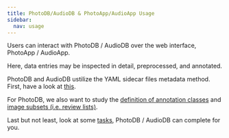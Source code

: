 ```yaml
---
title: PhotoDB/AudioDB & PhotoApp/AudioApp Usage
sidebar:
  nav: usage
---
```


Users can interact with PhotoDB / AudioDB over the web interface, PhotoApp / AudioApp.

Here, data entries may be inspected in detail, preprocessed, and annotated.

PhotoDB and AudioDB ustilize the YAML sidecar files metadata method. First, have a look at [this](/photodb/usage/metadata.html).

For PhotoDB, we also want to study the [definition of annotation classes](/photodb/usage/classfication_definition.html) and [image subsets (i.e. review lists)](/photodb/usage/review_lists.html).

Last but not least, look at some [tasks](/photodb/usage/tasks.html), PhotoDB / AudioDB can complete for you.
